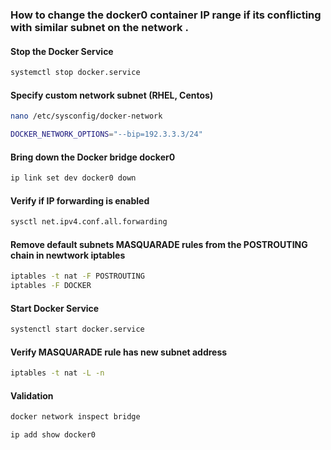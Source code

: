 
 
###  How to change the docker0 container IP range if its conflicting with similar subnet on the network .


#### Stop the Docker Service
```sh
systemctl stop docker.service
```

#### Specify custom network subnet (RHEL, Centos)
```sh
nano /etc/sysconfig/docker-network 
```
```sh
DOCKER_NETWORK_OPTIONS="--bip=192.3.3.3/24"
```


#### Bring down the Docker bridge docker0
```sh
ip link set dev docker0 down
```
#### Verify if IP forwarding is enabled 
```sh
sysctl net.ipv4.conf.all.forwarding
```


#### Remove default subnets MASQUARADE rules from the POSTROUTING chain in newtwork iptables
```sh
iptables -t nat -F POSTROUTING
iptables -F DOCKER
```
#### Start Docker Service
```sh
systenctl start docker.service
```
#### Verify MASQUARADE rule has new subnet address
```sh
iptables -t nat -L -n
```

#### Validation
```sh
docker network inspect bridge
```
```sh
ip add show docker0
```
